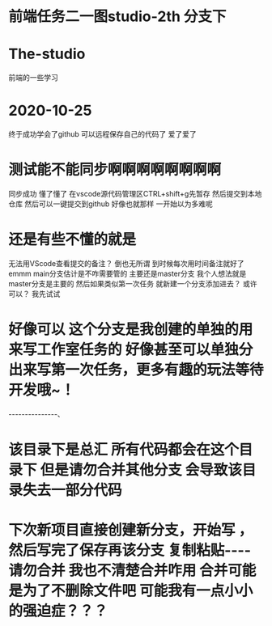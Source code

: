  # 前端任务二一图studio-2th 分支下





# The-studio
前端的一些学习
# 2020-10-25
终于成功学会了github
可以远程保存自己的代码了 爱了爱了
# 测试能不能同步啊啊啊啊啊啊啊啊
 同步成功 懂了懂了 在vscode源代码管理区CTRL+shift+g先暂存 然后提交到本地仓库 然后可以一键提交到github  好像也就那样  一开始以为多难呢
 # 还是有些不懂的就是
 无法用VScode查看提交的备注？
 倒也无所谓 到时候每次用时间备注就好了
 emmm
 main分支估计是不咋需要管的
 主要还是master分支
 我个人想法就是master分支是主要的
 然后如果类似第一次任务  就新建一个分支添加进去？
 或许可以？
 我先试试
 # 好像可以  这个分支是我创建的单独的用来写工作室任务的 好像甚至可以单独分出来写第一次任务，更多有趣的玩法等待开发哦~！
 

 ---------------、
 # 该目录下是总汇  所有代码都会在这个目录下   但是请勿合并其他分支  会导致该目录失去一部分代码
 # 下次新项目直接创建新分支，开始写 ，然后写完了保存再该分支 复制粘贴---- 请勿合并 我也不清楚合并咋用 合并可能是为了不删除文件吧  可能我有一点小小的强迫症？？？
 

